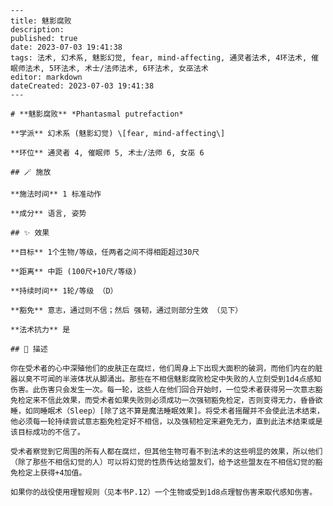
    ---
    title: 魅影腐败
    description: 
    published: true
    date: 2023-07-03 19:41:38
    tags: 法术, 幻术系, 魅影幻觉, fear, mind-affecting, 通灵者法术, 4环法术, 催眠师法术, 5环法术, 术士/法师法术, 6环法术, 女巫法术
    editor: markdown
    dateCreated: 2023-07-03 19:41:38
    ---

    # **魅影腐败** *Phantasmal putrefaction*

    **学派** 幻术系 (魅影幻觉) \[fear, mind-affecting\] 

    **环位** 通灵者 4, 催眠师 5, 术士/法师 6, 女巫 6

    ## 🪄 施放

    **施法时间** 1 标准动作

    **成分** 语言, 姿势

    ## ✨ 效果 

    **目标** 1个生物/等级，任两者之间不得相距超过30尺 

    **距离** 中距 (100尺+10尺/等级)  

    **持续时间** 1轮/等级 （D） 

    **豁免** 意志，通过则不信；然后 强韧，通过则部分生效 （见下）

    **法术抗力** 是

    ## 📖 描述

    你在受术者的心中深殖他们的皮肤正在腐烂，他们周身上下出现大面积的破洞，而他们内在的脏器以臭不可闻的半液体状从脚涌出。那些在不相信魅影腐败检定中失败的人立刻受到1d4点感知伤害。此伤害只会发生一次。每一轮，这些人在他们回合开始时，一位受术者获得另一次意志豁免检定来不信此效果，而受术者如果失败则必须成功一次强韧豁免检定，否则变得无力，昏昏欲睡，如同睡眠术（Sleep）[除了这不算是魔法睡眠效果]。将受术者摇醒并不会使此法术结束，他必须每一轮持续尝试意志豁免检定好不相信，以及强韧检定来避免无力，直到此法术结束或是该目标成功的不信了。

    受术者察觉到它周围的所有人都在腐烂，但其他生物可看不到法术的这些明显的效果，所以他们（除了那些不相信幻觉的人）可以将幻觉的性质传达给盟友们，给予这些盟友在不相信幻觉的豁免检定上获得+4加值。

    如果你的战役使用理智规则（见本书P.12）一个生物或受到1d8点理智伤害来取代感知伤害。
    